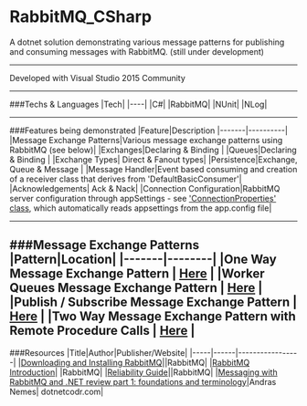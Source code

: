 # RabbitMQ_CSharp
A dotnet solution demonstrating various message patterns for publishing and consuming messages with RabbitMQ. (still under development)


---

Developed with Visual Studio 2015 Community

---


###Techs & Languages
|Tech|
|----|
|C#|
|RabbitMQ|
|NUnit|
|NLog|

---

###Features being demonstrated
|Feature|Description
|-------|----------|
|Message Exchange Patterns|Various message exchange patterns using RabbitMQ (see below)|
|Exchanges|Declaring & Binding |
|Queues|Declaring & Binding |
|Exchange Types| Direct & Fanout types|
|Persistence|Exchange, Queue & Message |
|Message Handler|Event based consuming and creation of a receiver class that derives from 'DefaultBasicConsumer'|
|Acknowledgements| Ack & Nack|
|Connection Configuration|RabbitMQ server configuration through appSettings - see ['ConnectionProperties' class](https://github.com/Apollo013/RabbitMQ_CSharp/tree/master/Common/RabbitMQCommon/ConnectionServices), which automatically reads appsettings from the app.config file|

---

###Message Exchange Patterns
|Pattern|Location|
|-------|--------|
|One Way Message Exchange Pattern | [Here](https://github.com/Apollo013/RabbitMQ_CSharp/tree/master/OneWayMessageExchangePattern) |
|Worker Queues Message Exchange Pattern | [Here](https://github.com/Apollo013/RabbitMQ_CSharp/tree/master/OneWayMessageExchangePattern) |
|Publish / Subscribe Message Exchange Pattern | [Here](https://github.com/Apollo013/RabbitMQ_CSharp/tree/master/PublishSubscribeMessageExchangePattern) |
|Two Way Message Exchange Pattern with Remote Procedure Calls | [Here](https://github.com/Apollo013/RabbitMQ_CSharp/tree/master/TwoWayMessageExchangePattern) |
---

###Resources
|Title|Author|Publisher/Website|
|-----|------|-----------------|
|[Downloading and Installing RabbitMQ](https://www.rabbitmq.com/download.html)||RabbitMQ|
|[RabbitMQ Introduction](https://www.rabbitmq.com/tutorials/tutorial-one-dotnet.html)| |RabbitMQ|
|[Reliability Guide](https://www.rabbitmq.com/reliability.html)||RabbitMQ|
|[Messaging with RabbitMQ and .NET review part 1: foundations and terminology](https://dotnetcodr.com/2016/08/02/messaging-with-rabbitmq-and-net-review-part-1-foundations-and-terminology/)|Andras Nemes| dotnetcodr.com|

